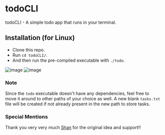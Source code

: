# todoCLI
todoCLI - A simple todo app that runs in your terminal.

## Installation (for Linux)
  - Clone this repo.
  - Run `cd todoCLI/`.
  - And then run the pre-compiled executable with `./todo`.

  ![image](https://user-images.githubusercontent.com/76509148/140065907-f112847d-3d00-46db-8e6e-29a5a9efc8dd.png)
  ![image](https://user-images.githubusercontent.com/76509148/140066085-7b7e597f-ea85-4806-b958-4b5605774585.png)

### Note
Since the `todo` executable doesn't have any dependencies, feel free to move it around to other paths of your choice as well. A new blank `tasks.txt` file will be created if not already present in the new path to store tasks.

### Special Mentions
Thank you very very much [Shan](https://github.com/xyzshantaram) for the original idea and support!!
